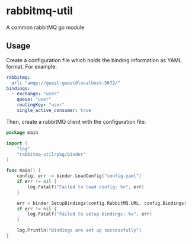 # rabbitmq-util
A common rabbitMQ go module

## Usage

Create a configuration file which holds the binding information as YAML format. For example:

```yaml
rabbitmq:
  url: "amqp://guest:guest@localhost:5672/"
bindings:
  - exchange: "user"
    queue: "user"
    routingKey: "user"
    single_active_consumer: true
```

Then, create a rabbitMQ client with the configuration file:

```go
package main

import (
	"log"
	"rabbitmq-util/pkg/binder"
)

func main() {
	config, err := binder.LoadConfig("config.yaml")
	if err != nil {
		log.Fatalf("Failed to load config: %v", err)
	}

	err = binder.SetupBindings(config.RabbitMQ.URL, config.Bindings)
	if err != nil {
		log.Fatalf("Failed to setup bindings: %v", err)
	}

	log.Println("Bindings are set up successfully")
}

```